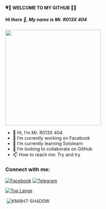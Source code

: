 #### 💗💝 WELCOME TO MY GITHUB 💝💖

##### Hi there 👋, My name is Mr. R013X 404              

</div>

<img src="https://64.media.tumblr.com/15561104f89158a49cf57fa8cfbe4a5b/9ebe49cb66aeeed6-e7/s640x960/388c8fae2ebc75d94c25fa683220122977701a0d.pnj" height="300" width="300" />


- 👋 Hi, I’m Mr. R013X 404
- 🔭 I’m currently working on Facebook
- 🌱 I’m currently learning Sololearn
- 👯 I’m looking to collaborate on GitHub
- 📫 How to reach me: Try and try




<h3 align="left">Connect with me:</h3>
<p align="left">
<a href="https://www.facebook.com/Mr.R013X.404"><img title="Facebook" src="https://img.shields.io/badge/Facebook-green?style=for-the-badge&logo=facebook"></a>
<a href="https://t.me/MR_R013X_404"><img title="Telegram" src="https://img.shields.io/badge/Telegram-blue?style=for-the-badge&logo=telegram"></a>



[![Top Langs](https://github-readme-stats.vercel.app/api/top-langs/?username=KNI9H7-SH4D0W&theme=compact)](https://github.com/KNI9H7-SH4D0W/github-readme-stats)

<p>&nbsp;<img align="center" src="https://github-readme-stats.vercel.app/api?username=KNI9H7-SH4D0W&theme=nord&show_icons=true&locale=en" alt="KNI9H7-SH4D0W" /></p>
